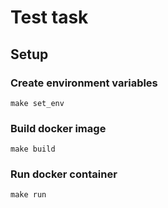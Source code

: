 # Test task


## Setup
### Create environment variables

    make set_env

### Build docker image

    make build

### Run docker container

    make run
